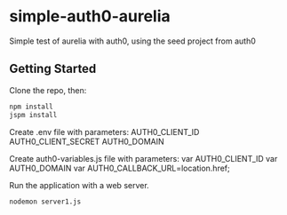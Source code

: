 # simple-auth0-aurelia
Simple test of aurelia with auth0, using the seed project from auth0

## Getting Started

Clone the repo, then:

```bash
npm install
jspm install
```

Create .env file with parameters:
AUTH0_CLIENT_ID
AUTH0_CLIENT_SECRET
AUTH0_DOMAIN

Create auth0-variables.js file with parameters:
var AUTH0_CLIENT_ID
var AUTH0_DOMAIN
var AUTH0_CALLBACK_URL=location.href;

Run the application with a web server.

```bash
nodemon server1.js
```
